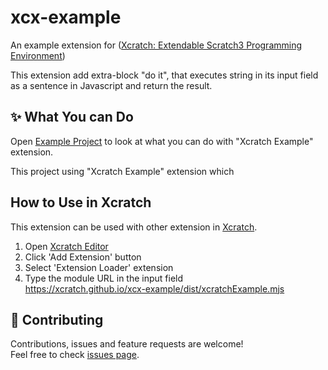 # xcx-example
An example extension for ([Xcratch: Extendable Scratch3 Programming Environment](https://xcratch.github.io/))

This extension add extra-block "do it", that executes string in its input field as a sentence in Javascript and return the result.

## ✨ What You can Do

Open [Example Project](https://xcratch.github.io/editor/#https://xcratch.github.io/xcx-example/projects/example.sb3) to look at what you can do with "Xcratch Example" extension. 

This project using "Xcratch Example" extension which 

## How to Use in Xcratch

This extension can be used with other extension in [Xcratch](https://yokobond.github.io/xcratch/). 
1. Open [Xcratch Editor](https://yokobond.github.io/xcratch/editor)
2. Click 'Add Extension' button
3. Select 'Extension Loader' extension
4. Type the module URL in the input field  <br>https://xcratch.github.io/xcx-example/dist/xcratchExample.mjs

## 🤝 Contributing

Contributions, issues and feature requests are welcome!<br />Feel free to check [issues page](https://github.com/xcratch/xcx-example/issues). 
